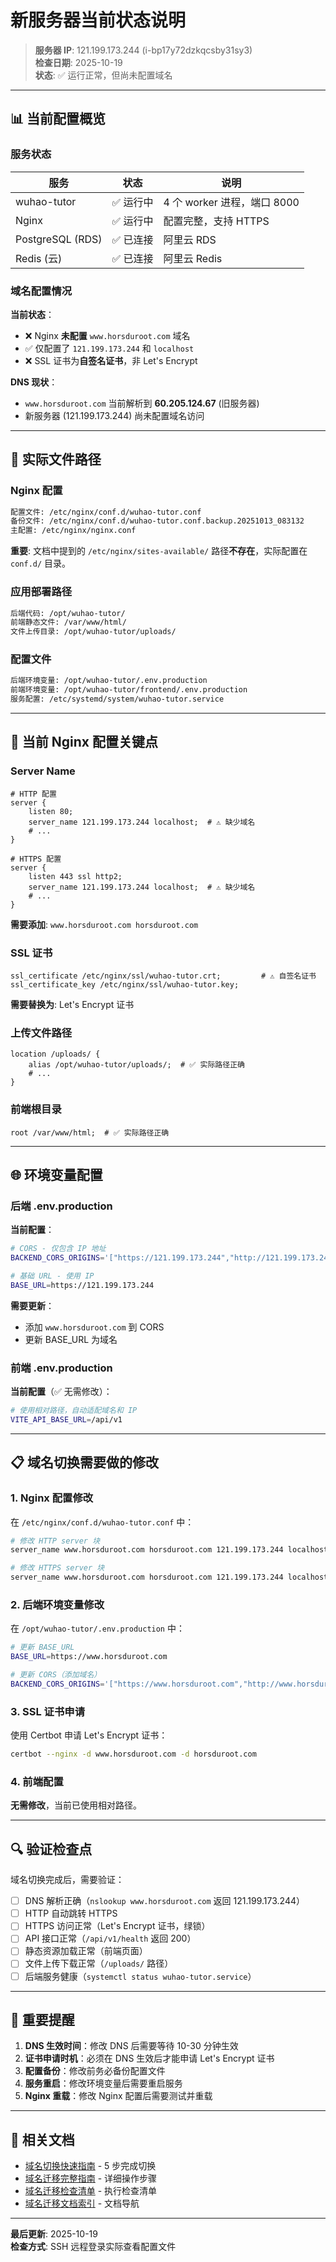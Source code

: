 # 新服务器当前状态说明

> **服务器 IP**: 121.199.173.244 (i-bp17y72dzkqcsby31sy3)  
> **检查日期**: 2025-10-19  
> **状态**: ✅ 运行正常，但尚未配置域名

---

## 📊 当前配置概览

### 服务状态

| 服务             | 状态      | 说明                        |
| ---------------- | --------- | --------------------------- |
| wuhao-tutor      | ✅ 运行中 | 4 个 worker 进程，端口 8000 |
| Nginx            | ✅ 运行中 | 配置完整，支持 HTTPS        |
| PostgreSQL (RDS) | ✅ 已连接 | 阿里云 RDS                  |
| Redis (云)       | ✅ 已连接 | 阿里云 Redis                |

### 域名配置情况

**当前状态**：

- ❌ Nginx **未配置** `www.horsduroot.com` 域名
- ✅ 仅配置了 `121.199.173.244` 和 `localhost`
- ❌ SSL 证书为**自签名证书**，非 Let's Encrypt

**DNS 现状**：

- `www.horsduroot.com` 当前解析到 **60.205.124.67** (旧服务器)
- 新服务器 (121.199.173.244) 尚未配置域名访问

---

## 📁 实际文件路径

### Nginx 配置

```bash
配置文件: /etc/nginx/conf.d/wuhao-tutor.conf
备份文件: /etc/nginx/conf.d/wuhao-tutor.conf.backup.20251013_083132
主配置: /etc/nginx/nginx.conf
```

**重要**: 文档中提到的 `/etc/nginx/sites-available/` 路径**不存在**，实际配置在 `conf.d/` 目录。

### 应用部署路径

```bash
后端代码: /opt/wuhao-tutor/
前端静态文件: /var/www/html/
文件上传目录: /opt/wuhao-tutor/uploads/
```

### 配置文件

```bash
后端环境变量: /opt/wuhao-tutor/.env.production
前端环境变量: /opt/wuhao-tutor/frontend/.env.production
服务配置: /etc/systemd/system/wuhao-tutor.service
```

---

## 🔧 当前 Nginx 配置关键点

### Server Name

```nginx
# HTTP 配置
server {
    listen 80;
    server_name 121.199.173.244 localhost;  # ⚠️ 缺少域名
    # ...
}

# HTTPS 配置
server {
    listen 443 ssl http2;
    server_name 121.199.173.244 localhost;  # ⚠️ 缺少域名
    # ...
}
```

**需要添加**: `www.horsduroot.com horsduroot.com`

### SSL 证书

```nginx
ssl_certificate /etc/nginx/ssl/wuhao-tutor.crt;         # ⚠️ 自签名证书
ssl_certificate_key /etc/nginx/ssl/wuhao-tutor.key;
```

**需要替换为**: Let's Encrypt 证书

### 上传文件路径

```nginx
location /uploads/ {
    alias /opt/wuhao-tutor/uploads/;  # ✅ 实际路径正确
    # ...
}
```

### 前端根目录

```nginx
root /var/www/html;  # ✅ 实际路径正确
```

---

## 🌐 环境变量配置

### 后端 .env.production

**当前配置**：

```bash
# CORS - 仅包含 IP 地址
BACKEND_CORS_ORIGINS='["https://121.199.173.244","http://121.199.173.244","https://wuhao-tutor.com","https://admin.wuhao-tutor.com"]'

# 基础 URL - 使用 IP
BASE_URL=https://121.199.173.244
```

**需要更新**：

- 添加 `www.horsduroot.com` 到 CORS
- 更新 BASE_URL 为域名

### 前端 .env.production

**当前配置**（✅ 无需修改）：

```bash
# 使用相对路径，自动适配域名和 IP
VITE_API_BASE_URL=/api/v1
```

---

## 📋 域名切换需要做的修改

### 1. Nginx 配置修改

在 `/etc/nginx/conf.d/wuhao-tutor.conf` 中：

```bash
# 修改 HTTP server 块
server_name www.horsduroot.com horsduroot.com 121.199.173.244 localhost;

# 修改 HTTPS server 块
server_name www.horsduroot.com horsduroot.com 121.199.173.244 localhost;
```

### 2. 后端环境变量修改

在 `/opt/wuhao-tutor/.env.production` 中：

```bash
# 更新 BASE_URL
BASE_URL=https://www.horsduroot.com

# 更新 CORS（添加域名）
BACKEND_CORS_ORIGINS='["https://www.horsduroot.com","http://www.horsduroot.com","https://horsduroot.com","http://horsduroot.com","https://121.199.173.244","http://121.199.173.244"]'
```

### 3. SSL 证书申请

使用 Certbot 申请 Let's Encrypt 证书：

```bash
certbot --nginx -d www.horsduroot.com -d horsduroot.com
```

### 4. 前端配置

**无需修改**，当前已使用相对路径。

---

## 🔍 验证检查点

域名切换完成后，需要验证：

- [ ] DNS 解析正确（`nslookup www.horsduroot.com` 返回 121.199.173.244）
- [ ] HTTP 自动跳转 HTTPS
- [ ] HTTPS 访问正常（Let's Encrypt 证书，绿锁）
- [ ] API 接口正常（`/api/v1/health` 返回 200）
- [ ] 静态资源加载正常（前端页面）
- [ ] 文件上传下载正常（`/uploads/` 路径）
- [ ] 后端服务健康（`systemctl status wuhao-tutor.service`）

---

## 📌 重要提醒

1. **DNS 生效时间**：修改 DNS 后需要等待 10-30 分钟生效
2. **证书申请时机**：必须在 DNS 生效后才能申请 Let's Encrypt 证书
3. **配置备份**：修改前务必备份配置文件
4. **服务重启**：修改环境变量后需要重启服务
5. **Nginx 重载**：修改 Nginx 配置后需要测试并重载

---

## 🔗 相关文档

- [域名切换快速指南](./QUICK-START-DOMAIN-MIGRATION.md) - 5 步完成切换
- [域名迁移完整指南](./domain-migration-guide.md) - 详细操作步骤
- [域名迁移检查清单](./DOMAIN_MIGRATION_CHECKLIST.md) - 执行检查清单
- [域名迁移文档索引](./DOMAIN_MIGRATION_INDEX.md) - 文档导航

---

**最后更新**: 2025-10-19  
**检查方式**: SSH 远程登录实际查看配置文件
